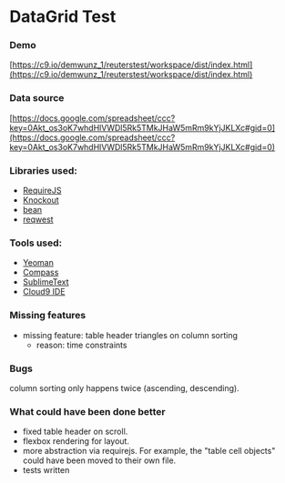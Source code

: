 # DataGrid Test

### Demo

[https://c9.io/demwunz_1/reuterstest/workspace/dist/index.html](https://c9.io/demwunz_1/reuterstest/workspace/dist/index.html)

### Data source

[https://docs.google.com/spreadsheet/ccc?key=0Akt_os3oK7whdHlVWDl5Rk5TMkJHaW5mRm9kYjJKLXc#gid=0](https://docs.google.com/spreadsheet/ccc?key=0Akt_os3oK7whdHlVWDl5Rk5TMkJHaW5mRm9kYjJKLXc#gid=0)

### Libraries used:

- [RequireJS](http://www.requirejs.org/)
- [Knockout](http://knockoutjs.com/)
- [bean](https://github.com/fat/bean)
- [reqwest](https://github.com/ded/reqwest)

### Tools used:

- [Yeoman](http://yeoman.io/)
- [Compass](http://compass-style.org/)
- [SublimeText](http://www.sublimetext.com/3)
- [Cloud9 IDE](https://c9.io/demwunz_1/reuterstest)

### Missing features

- missing feature: table header triangles on column sorting  
 	- reason: time constraints

### Bugs

column sorting only happens twice (ascending, descending).

### What could have been done better 

- fixed table header on scroll. 
- flexbox rendering for layout.
- more abstraction via requirejs. For example, the "table cell objects" could have been moved to their own file.
- tests written